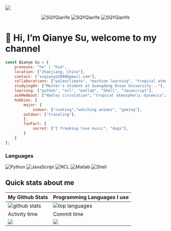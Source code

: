 [![](https://raw.githubusercontent.com/SQYQianYe/SQYQianYe/master/profile.gif)](https://github.com/SQYQianYe/)<!-- If you want the template for my gif, email me! -->
<!--<p align="center"> <img src="#" /> </p>
<p align="center"> <img src="#" /> </p>-->
<p align="center"> <img src="https://komarev.com/ghpvc/?username=SQYQianYe&logoColor=white&color=FFDE59" alt="SQYQianYe" /> <img
src="https://img.shields.io/github/followers/SQYQianYe?style=social" alt="SQYQianYe" /> <img
src="https://img.shields.io/github/last-commit/SQYQianYe/SQYQianYe" alt="SQYQianYe
" />  </p>

# 👋 Hi, I’m Qianye Su, welcome to my channel

```javascript
const Qianye Su = {
    pronouns: "he" | "him",
    location: ["Zhanjiang, China"],
    contact: ["suqianye2000@gmail.com"],
    collaborations: ["paleoclimate", "machine learning", "tropical atmospheric dynamics"],
    studyingOn: ["Master's student at Guangdong Ocean University..."],
    learning: ["python", "ncl", "matlab", "Shell", "Javascript"],
    askMeAbout: ["Hadley circulation"，"tropical atmospheric dynamics"，"CESM"],
    hobbies: {
        major: {
            indoor: ["cooking","watching animes", "gaming"],
	    outdoor: ["traveling"],
        },
        funFact: {
            secret: ["I freaking love music", "dogs"],
        }        
    }
};
```
### Languages

![Python](https://img.shields.io/badge/-Python-000?&logo=Python)
![JavaScript](https://img.shields.io/badge/-JavaScript-000?&logo=JavaScript)
![NCL](https://img.shields.io/badge/NCL-green?&logo=NCL)
![Matlab](https://img.shields.io/badge/matlab-orange?&logo=Matlab)
![Shell](https://img.shields.io/badge/-Shell-blue?logo=Shell)

## Quick stats about me

| My Github Stats | Programming Languages I use |
| --- | --- |
| ![ github stats](https://github-readme-stats.vercel.app/api?username=SQYQianYe&show_icons=true&title_color=0099ff&icon_color=0099ff&text_color=333333&bg_color=ffffff&count_private=true) | ![ top languages](https://github-readme-stats.vercel.app/api/top-langs/?username=SQYQianYe&show_icons=true&title_color=0099ff&icon_color=0099ff&text_color=333333&bg_color=ffffff&count_private=true&layout=compact) |
| Activity time | Commit time |
| ![](https://github-profile-summary-cards.vercel.app/api/cards/profile-details?username=SQYQianYe&theme=github)  | ![](https://github-profile-summary-cards.vercel.app/api/cards/productive-time?username=SQYQianYe&theme=github) |






<!--
**SQYQianYe/SQYQianYe** is a ✨ _special_ ✨ repository because its `README.md` (this file) appears on your GitHub profile.
#### 💬 Ask me about anything related to atmosphere science.
#### ⚡ I'm happy to answer any questions about the Hadley Circulation.
Here are some ideas to get you started:
## 👋 Hi, I’m Qianye Su, currently a Master's student at Guangdong Ocean University.
#### 🔭 I’m interested in Hadley Circulation
#### 🌱 I’m currently learning advanced data analysis techniques and exploring their applications in atmospheric science and ocean-atmosphere interactions.
#### 👯 I’m currently studying the Community Earth System Model (CESM).
#### 🤔 I’m looking to collaborate on projects involving tropical atmospheric dynamics, machine learning, paleoclimate.
#### 📫 How to reach me: suqianye2000@gmail.com
#### 😄 Pronouns: He/Him
#### 💬 I'm happy to answer any questions about the Hadley Circulation.

![Shell](https://img.shields.io/badge/-Spring-000?&logo=Shell)
-->
